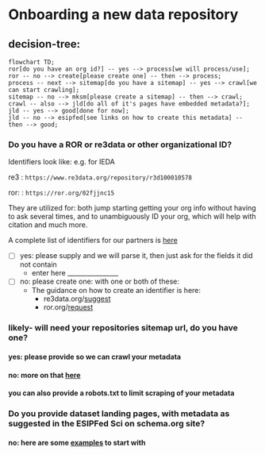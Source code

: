 # Onboarding a new data repository
## decision-tree:
```mermaid
flowchart TD;
ror[do you have an org id?] -- yes --> process[we will process/use];
ror -- no --> create[please create one] -- then --> process;
process -- next --> sitemap[do you have a sitemap] -- yes --> crawl[we can start crawling];
sitemap -- no --> mksm[please create a sitemap] -- then --> crawl;
crawl -- also --> jld[do all of it's pages have embedded metadata?];
jld -- yes --> good[done for now];
jld -- no --> esipfed[see links on how to create this metadata] -- then --> good;
```

### Do you have a ROR or re3data or other organizational ID?

Identifiers look like: e.g. for IEDA
   
re3
: `https://www.re3data.org/repository/r3d100010578`

ror:
:  `https://ror.org/02fjjnc15`

They are utilized for:  both jump starting getting your org info without having to ask several times, and to unambiguously ID your org, which will help with citation and much more.

A complete list of identifiers for our partners is [here](https://github.com/earthcube/ec/blob/master/crawl/CDF_Sites1.tsv)
  
  
- [ ] yes: please supply and we will parse it, then just ask for the fields it did not contain
    * enter here ________________
- [ ] no: please create one: with one or both of these:  
   * The guidance on how to create an identifier is here:
       * re3data.org/[suggest](https://www.re3data.org/suggest)
       * ror.org/[request](https://docs.google.com/forms/d/e/1FAIpQLSdJYaMTCwS7muuTa-B_CnAtCSkKzt19lkirAKG4u7umH9Nosg/viewform)


### likely- will need your repositories sitemap url, do you have one?
#### yes: please provide so we can crawl your metadata
#### no: more on that [here](https://github.com/ESIPFed/science-on-schema.org/blob/master/guides/GETTING-STARTED.md#sitemaps)
#### you can also provide a robots.txt to limit scraping of your metadata

### Do you provide dataset landing pages, with metadata as suggested in the ESIPFed Sci on schema.org site?
#### no: here are some [examples](https://github.com/ESIPFed/science-on-schema.org/tree/master/examples/dataset) to start with
